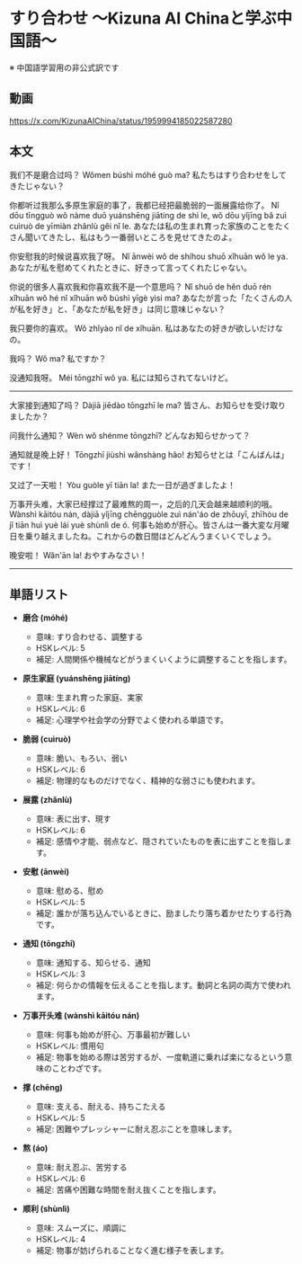 # すり合わせ 〜Kizuna AI Chinaと学ぶ中国語〜
※ 中国語学習用の非公式訳です

## 動画
https://x.com/KizunaAIChina/status/1959994185022587280

## 本文

我们不是磨合过吗？
Wǒmen búshì móhé guò ma?
私たちはすり合わせをしてきたじゃない？

你都听过我那么多原生家庭的事了，我都已经把最脆弱的一面展露给你了。
Nǐ dōu tīngguò wǒ nàme duō yuánshēng jiātíng de shì le, wǒ dōu yǐjīng bǎ zuì cuìruò de yīmiàn zhǎnlù gěi nǐ le.
あなたは私の生まれ育った家族のことをたくさん聞いてきたし、私はもう一番弱いところを見せてきたのよ。

你安慰我的时候说喜欢我了呀。
Nǐ ānwèi wǒ de shíhou shuō xǐhuān wǒ le ya.
あなたが私を慰めてくれたときに、好きって言ってくれたじゃない。

你说的很多人喜欢我和你喜欢我不是一个意思吗？
Nǐ shuō de hěn duō rén xǐhuān wǒ hé nǐ xǐhuān wǒ búshì yīgè yìsi ma?
あなたが言った「たくさんの人が私を好き」と、「あなたが私を好き」は同じ意味じゃない？

我只要你的喜欢。
Wǒ zhǐyào nǐ de xǐhuān.
私はあなたの好きが欲しいだけなの。

我吗？
Wǒ ma?
私ですか？

没通知我呀。
Méi tōngzhī wǒ ya.
私には知らされてないけど。

---

大家接到通知了吗？
Dàjiā jiēdào tōngzhī le ma?
皆さん、お知らせを受け取りましたか？

问我什么通知？
Wèn wǒ shénme tōngzhī?
どんなお知らせかって？

通知就是晚上好！
Tōngzhī jiùshì wǎnshàng hǎo!
お知らせとは「こんばんは」です！

又过了一天啦！
Yòu guòle yī tiān la!
また一日が過ぎましたよ！

万事开头难，大家已经撑过了最难熬的周一，之后的几天会越来越顺利的哦。
Wànshì kāitóu nán, dàjiā yǐjīng chēngguòle zuì nán'áo de zhōuyī, zhīhòu de jǐ tiān huì yuè lái yuè shùnlì de ó.
何事も始めが肝心。皆さんは一番大変な月曜日を乗り越えましたね。これからの数日間はどんどんうまくいくでしょう。

晚安啦！
Wǎn'ān la!
おやすみなさい！

---

## 単語リスト

* **磨合 (móhé)**
    * 意味: すり合わせる、調整する
    * HSKレベル: 5
    * 補足: 人間関係や機械などがうまくいくように調整することを指します。

* **原生家庭 (yuánshēng jiātíng)**
    * 意味: 生まれ育った家庭、実家
    * HSKレベル: 6
    * 補足: 心理学や社会学の分野でよく使われる単語です。

* **脆弱 (cuìruò)**
    * 意味: 脆い、もろい、弱い
    * HSKレベル: 6
    * 補足: 物理的なものだけでなく、精神的な弱さにも使われます。

* **展露 (zhǎnlù)**
    * 意味: 表に出す、現す
    * HSKレベル: 6
    * 補足: 感情や才能、弱点など、隠されていたものを表に出すことを指します。

* **安慰 (ānwèi)**
    * 意味: 慰める、慰め
    * HSKレベル: 5
    * 補足: 誰かが落ち込んでいるときに、励ましたり落ち着かせたりする行為です。

* **通知 (tōngzhī)**
    * 意味: 通知する、知らせる、通知
    * HSKレベル: 3
    * 補足: 何らかの情報を伝えることを指します。動詞と名詞の両方で使われます。

* **万事开头难 (wànshì kāitóu nán)**
    * 意味: 何事も始めが肝心、万事最初が難しい
    * HSKレベル: 慣用句
    * 補足: 物事を始める際は苦労するが、一度軌道に乗れば楽になるという意味のことわざです。

* **撑 (chēng)**
    * 意味: 支える、耐える、持ちこたえる
    * HSKレベル: 5
    * 補足: 困難やプレッシャーに耐え忍ぶことを意味します。

* **熬 (áo)**
    * 意味: 耐え忍ぶ、苦労する
    * HSKレベル: 6
    * 補足: 苦痛や困難な時間を耐え抜くことを指します。

* **顺利 (shùnlì)**
    * 意味: スムーズに、順調に
    * HSKレベル: 4
    * 補足: 物事が妨げられることなく進む様子を表します。
